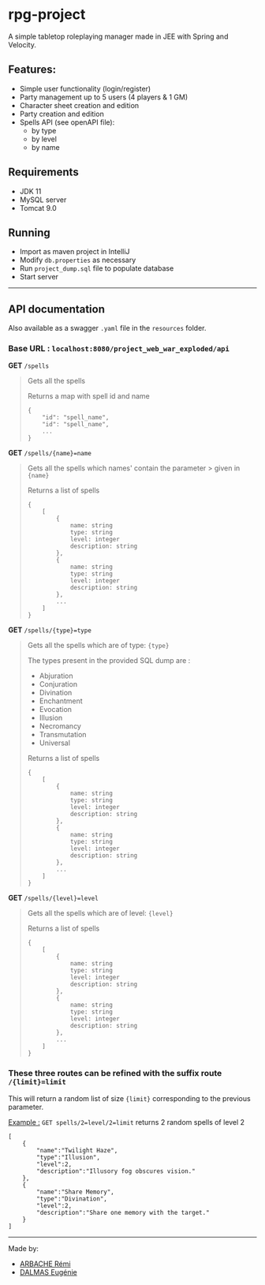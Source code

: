 # rpg-project
A simple tabletop roleplaying manager made in JEE with Spring and Velocity.

## Features: 
- Simple user functionality (login/register)
- Party management up to 5 users (4 players & 1 GM)
- Character sheet creation and edition
- Party creation and edition
- Spells API (see openAPI file):
  - by type
  - by level
  - by name 

## Requirements
- JDK 11
- MySQL server
- Tomcat 9.0

## Running
- Import as maven project in IntelliJ
- Modify `db.properties` as necessary
- Run `project_dump.sql` file to populate database
- Start server
---
## API documentation

Also available as a swagger `.yaml` file in the `resources` folder.

### Base URL : `localhost:8080/project_web_war_exploded/api`

**GET** `/spells` 

> Gets all the spells 
> 
> Returns a map with spell id and name
> ```
> {
>     "id": "spell_name",
>     "id": "spell_name",
>     ...
> }
> ```

**GET** `/spells/{name}=name` 

> Gets all the spells which names' contain the parameter > given in `{name}`
> 
> Returns a list of spells
> ```
> {
>     [
>         {
>             name: string
>             type: string
>             level: integer
>             description: string
>         },
>         {
>             name: string
>             type: string
>             level: integer
>             description: string
>         },
>         ...
>     ]
> }
> ```

**GET** `/spells/{type}=type` 

> Gets all the spells which are of type: `{type}`
>
> The types present in the provided SQL dump are : 
> - Abjuration
> - Conjuration
> - Divination
> - Enchantment
> - Evocation
> - Illusion
> - Necromancy
> - Transmutation
> - Universal
> 
> Returns a list of spells
> ```
> {
>     [
>         {
>             name: string
>             type: string
>             level: integer
>             description: string
>         },
>         {
>             name: string
>             type: string
>             level: integer
>             description: string
>         },
>         ...
>     ]
> }
> ```

**GET** `/spells/{level}=level` 

> Gets all the spells which are of level: `{level}`
> 
> Returns a list of spells
> ```
> {
>     [
>         {
>             name: string
>             type: string
>             level: integer
>             description: string
>         },
>         {
>             name: string
>             type: string
>             level: integer
>             description: string
>         },
>         ...
>     ]
> }
> ```

### These three routes can be refined with the suffix route `/{limit}=limit`

This will return a random list of size `{limit}` corresponding to the previous parameter.

<u>Example :</u>
`GET spells/2=level/2=limit` returns 2 random spells of level 2 
```
[
    {
        "name":"Twilight Haze",
        "type":"Illusion",
        "level":2,
        "description":"Illusory fog obscures vision."
    },
    {
        "name":"Share Memory",
        "type":"Divination",
        "level":2,
        "description":"Share one memory with the target."
    }
]
```


---
Made by:
- [ARBACHE Rémi](https://github.com/RemiArbache) 
- [DALMAS Eugénie](https://github.com/Proton013)